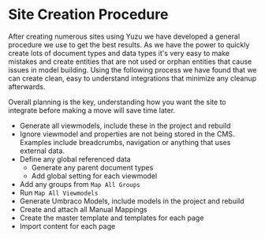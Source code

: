 # Site Creation Procedure

After creating numerous sites using Yuzu we have developed a general procedure we use to get the best results. As we have the power to quickly create lots of document types and data types it's very easy to make mistakes and create entities that are not used or orphan entities that cause issues in model building. Using the following process we have found that we can create clean, easy to understand integrations that minimize any cleanup afterwards. 

Overall planning is the key, understanding how you want the site to integrate before making a move will save time later.

+ Generate all viewmodels, include these in the project and rebuild
+ Ignore viewmodel and properties are not being stored in the CMS. Examples include breadcrumbs, navigation or anything that uses external data.  
+ Define any global referenced data   
    - Generate any parent document types
    - Add global setting for each viewmodel
+ Add any groups from `Map All Groups`
+ Run `Map All Viewmodels`
+ Generate Umbraco Models, include models in the project and rebuild
+ Create and attach all Manual Mappings  
+ Create the master template and templates for each page
+ Import content for each page